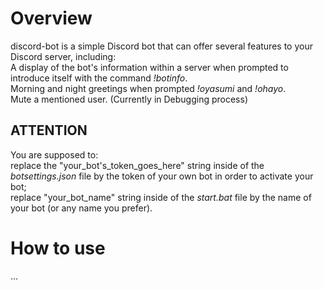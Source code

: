 # Overview
discord-bot is a simple Discord bot that can offer several features to your Discord server, including:\
  A display of the bot's information within a server when prompted to introduce itself with the command *!botinfo*.\
  Morning and night greetings when prompted *!oyasumi* and *!ohayo*.\
  Mute a mentioned user. (Currently in Debugging process)

## ATTENTION
You are supposed to:\
    replace the "your_bot's_token_goes_here" string inside of the *botsettings.json* file by the token of your own bot in order to activate your bot;\
    replace "your_bot_name" string inside of the *start.bat* file by the name of your bot (or any name you prefer).

# How to use
...
